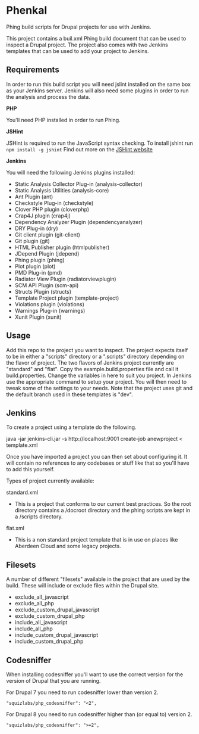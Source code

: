 Phenkal
=======

Phing build scripts for Drupal projects for use with Jenkins.

This project contains a buil.xml Phing build document that can be used to inspect a Drupal project. The project also comes with two Jenkins templates that can be used to add your project to Jenkins.

Requirements
------------

In order to run this build script you will need jslint installed on the same box as your Jenkins server. Jenkins will also need some plugins in order to run the analysis and process the data.

**PHP**

You'll need PHP installed in order to run Phing.

**JSHint**

JSHint is required to run the JavaScript syntax checking. To install jshint run `npm install -g jshint`
Find out more on the [JSHint website](http://jshint.com/install/)

**Jenkins**

You will need the following Jenkins plugins installed:

- Static Analysis Collector Plug-in (analysis-collector)
- Static Analysis Utilities (analysis-core)
- Ant Plugin (ant)
- Checkstyle Plug-in (checkstyle)
- Clover PHP plugin (cloverphp)
- Crap4J plugin (crap4j)
- Dependency Analyzer Plugin (dependencyanalyzer)
- DRY Plug-in (dry)
- Git client plugin (git-client)
- Git plugin (git)
- HTML Publisher plugin (htmlpublisher)
- JDepend Plugin (jdepend)
- Phing plugin (phing)
- Plot plugin (plot)
- PMD Plug-in (pmd)
- Radiator View Plugin (radiatorviewplugin)
- SCM API Plugin (scm-api)
- Structs Plugin (structs)
- Template Project plugin (template-project)
- Violations plugin (violations)
- Warnings Plug-in (warnings)
- Xunit Plugin (xunit)

Usage
-----

Add this repo to the project you want to inspect. The project expects itself to be in either a "scripts" directory or a ".scripts" directory depending on the flavor of project. The two flavors of Jenkins project currently are "standard" and "flat".
Copy the example.build.properties file and call it build.properties. Change the variables in here to suit you project.
In Jenkins use the appropriate command to setup your project. You will then need to tweak some of the settings to your needs. Note that the project uses git and the default branch used in these templates is "dev".

Jenkins
-------
To create a project using a template do the following.

java -jar jenkins-cli.jar -s http://localhost:9001 create-job anewproject < template.xml

Once you have imported a project you can then set about configuring it. It will contain no references to any codebases or stuff like that so you'll have to add this yourself.

Types of project currently available:

standard.xml
- This is a project that conforms to our current best practices. So the root directory contains a /docroot directory and the phing scripts are kept in a /scripts directory.

flat.xml
- This is a non standard project template that is in use on places like Aberdeen Cloud and some legacy projects.


Filesets
--------

A number of different "filesets" available in the project that are used by the build. These will include or exclude files within the Drupal site.

- exclude_all_javascript
- exclude_all_php
- exclude_custom_drupal_javascript
- exclude_custom_drupal_php
- include_all_javascript
- include_all_php
- include_custom_drupal_javascript
- include_custom_drupal_php


Codesniffer
-----------

When installing codesniffer you'll want to use the correct version for the version of Drupal that you are running.

For Drupal 7 you need to run codesniffer lower than version 2.

    "squizlabs/php_codesniffer": "<2",

For Drupal 8 you need to run codesniffer higher than (or equal to) version 2.

    "squizlabs/php_codesniffer": ">=2",
